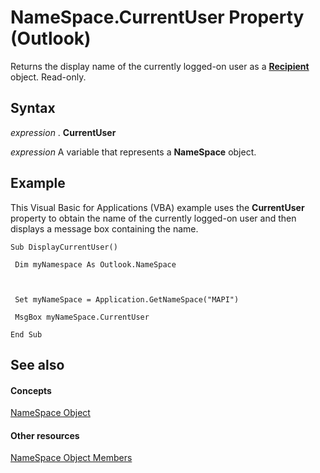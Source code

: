 
# NameSpace.CurrentUser Property (Outlook)

Returns the display name of the currently logged-on user as a  **[Recipient](8cee4d79-ec55-52a4-710b-6456944ca86d.md)** object. Read-only.


## Syntax

 _expression_ . **CurrentUser**

 _expression_ A variable that represents a **NameSpace** object.


## Example

This Visual Basic for Applications (VBA) example uses the  **CurrentUser** property to obtain the name of the currently logged-on user and then displays a message box containing the name.


```
Sub DisplayCurrentUser() 
 
 Dim myNamespace As Outlook.NameSpace 
 
 
 
 Set myNameSpace = Application.GetNameSpace("MAPI") 
 
 MsgBox myNameSpace.CurrentUser 
 
End Sub
```


## See also


#### Concepts


[NameSpace Object](f0dcaa19-07f5-5d42-a3bf-2e42b7885644.md)
#### Other resources


[NameSpace Object Members](d7a978a3-a2c8-6195-c5f8-af8773500456.md)
